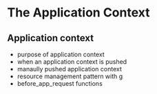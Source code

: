 <!-- bg=white fg=black -->

# The Application Context

## Application context

- purpose of application context
- when an application context is pushed
- manaully pushed application context
- resource management pattern with g
- before_app_request functions
